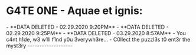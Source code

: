 # G4TE 0NE - Aquae et ignis:
<div class="powr-countdown-timer" id="c9799c69_1583005925"></div><script src="https://www.powr.io/powr.js?platform=html"></script>
- **DATA DELETED - 02.29.2020 9:20PM**
- **DATA DELETED - 02.29.2020 9:25PM**
- **DATA DELETED - 03.29.2020 8:57AM**
- You c4nt h1de, w3 w1ll f1nd y0u 3verywh3re...
- C0llect the puzzl3s t0 ent3r the myst3ry
-------------------
<script src="//code.jivosite.com/widget/9Uv45a0yhr" async></script>


